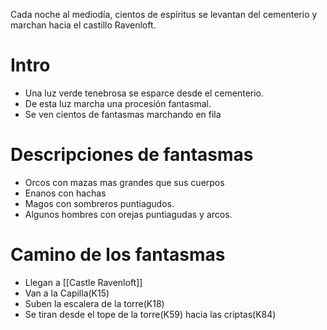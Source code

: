 Cada noche al mediodía, cientos de espíritus se levantan del cementerio y marchan hacia el castillo Ravenloft.

# Intro
- Una luz verde tenebrosa se esparce desde el cementerio.
- De esta luz marcha una procesión fantasmal.
- Se ven cientos de fantasmas marchando en fila

# Descripciones de fantasmas
- Orcos con mazas mas grandes que sus cuerpos
- Enanos con hachas
- Magos con sombreros puntiagudos.
- Algunos hombres con orejas puntiagudas y arcos.
# Camino de los fantasmas
- Llegan a [[Castle Ravenloft]]
- Van a la Capilla(K15)
- Suben la escalera de la torre(K18)
- Se tiran desde el tope de la torre(K59) hacia las criptas(K84)